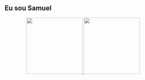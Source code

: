 ## Eu sou Samuel
<div align="center">
  <a href="https://github.com/SamuelCGP">
  <img height="180em" src="https://github-readme-stats.vercel.app/api?username=SamuelCGP&show_icons=true&theme=vue-dark&include_all_commits=true&count_private=true"/>
  <img height="180em" src="https://github-readme-stats.vercel.app/api/top-langs/?username=SamuelCGP&layout=compact&langs_count=7&theme=vue-dark"/>
</div>
<i src="html5-plain.svg"></i>
 
<!--
**SamuelCGP/SamuelCGP** is a ✨ _special_ ✨ repository because its `README.md` (this file) appears on your GitHub profile.

Here are some ideas to get you started:

- 🔭 I’m currently working on ...
- 🌱 I’m currently learning ...
- 👯 I’m looking to collaborate on ...
- 🤔 I’m looking for help with ...
- 💬 Ask me about ...
- 📫 How to reach me: ...
- 😄 Pronouns: ...
- ⚡ Fun fact: ...
-->
